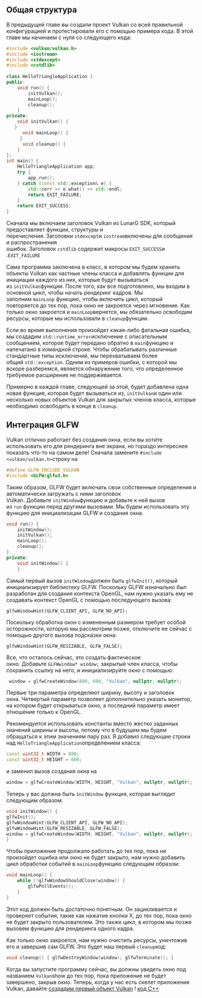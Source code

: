 ## Общая структура

В предыдущей главе вы создали проект Vulkan со всей правильной конфигурацией и протестировали его с помощью примера кода. В этой главе мы начинаем с нуля со следующего кода:

```cpp
#include <vulkan/vulkan.h>
#include <iostream>
#include <stdexcept>
#include <cstdlib>
  
class HelloTriangleApplication {
public:
    void run() {
        initVulkan();
        mainLoop();
        cleanup();
    }
private:
    void initVulkan() {
   }
      void mainLoop() {
     }
      void cleanup() {
    }
};
int main() {
    HelloTriangleApplication app;
    try {
        app.run();
    } catch (const std::exception& e) {
        std::cerr << e.what() << std::endl;
        return EXIT_FAILURE;
    }
    return EXIT_SUCCESS;
}
```
Сначала мы включаем заголовок Vulkan из LunarG SDK, который предоставляет функции, структуры и перечисления. Заголовки `stdexcept`и `iostream`включены для сообщения и распространения ошибок. Заголовок `cstdlib` содержит макросы `EXIT_SUCCESS`и .`EXIT_FAILURE`

Сама программа заключена в класс, в котором мы будем хранить объекты Vulkan как частные члены класса и добавлять функции для инициации каждого из них, которые будут вызываться из `initVulkan`функции. После того, как все подготовлено, мы входим в основной цикл, чтобы начать рендеринг кадров. Мы заполним `mainLoop` функцию, чтобы включить цикл, который повторяется до тех пор, пока окно не закроется через мгновение. Как только окно закроется и `mainLoop`вернется, мы обязательно освободим ресурсы, которые мы использовали в `cleanup`функции.

Если во время выполнения произойдет какая-либо фатальная ошибка, мы создадим `std::runtime_error`исключение с описательным сообщением, которое будет передано обратно в `main`функцию и напечатано в командной строке. Чтобы обрабатывать различные стандартные типы исключений, мы перехватываем более общий `std::exception`. Одним из примеров ошибки, с которой мы вскоре разберемся, является обнаружение того, что определенное требуемое расширение не поддерживается.

Примерно в каждой главе, следующей за этой, будет добавлена ​​одна новая функция, которая будет вызываться из, `initVulkan`и один или несколько новых объектов Vulkan для закрытых членов класса, которые необходимо освободить в конце в `cleanup`.
## Интеграция GLFW

Vulkan отлично работает без создания окна, если вы хотите использовать его для рендеринга вне экрана, но гораздо интереснее показать что-то на самом деле! Сначала замените `#include <vulkan/vulkan.h>`строку на
```cpp
#define GLFW_INCLUDE_VULKAN 
#include <GLFW/glfw3.h>
```
Таким образом, GLFW будет включать свои собственные определения и автоматически загружать с ними заголовок Vulkan. Добавьте `initWindow`функцию и добавьте к ней вызов из `run` функции перед другими вызовами. Мы будем использовать эту функцию для инициализации GLFW и создания окна.
```cpp
void run() {
    initWindow();
    initVulkan();
    mainLoop();
    cleanup();
}
private:
    void initWindow() {
    }
```
Самый первый вызов `initWindow`должен быть `glfwInit()`, который инициализирует библиотеку GLFW. Поскольку GLFW изначально был разработан для создания контекста OpenGL, нам нужно указать ему не создавать контекст OpenGL с помощью последующего вызова:
```
glfwWindowHint(GLFW_CLIENT_API, GLFW_NO_API);
```
Поскольку обработка окон с измененным размером требует особой осторожности, которую мы рассмотрим позже, отключите ее сейчас с помощью другого вызова подсказки окна:
```
glfwWindowHint(GLFW_RESIZABLE, GLFW_FALSE);
```
Все, что осталось сейчас, это создать фактическое окно. Добавьте `GLFWwindow* window;` закрытый член класса, чтобы сохранить ссылку на него, и инициализируйте окно с помощью:
```cpp
 window = glfwCreateWindow(800, 600, "Vulkan", nullptr, nullptr);
```
Первые три параметра определяют ширину, высоту и заголовок окна. Четвертый параметр позволяет дополнительно указать монитор, на котором будет открываться окно, а последний параметр имеет отношение только к OpenGL.

Рекомендуется использовать константы вместо жестко заданных значений ширины и высоты, потому что в будущем мы будем обращаться к этим значениям пару раз. Я добавил следующие строки над `HelloTriangleApplication`определением класса:
```cpp
const uint32_t WIDTH = 800;
const uint32_t HEIGHT = 600;
```
и заменил вызов создания окна на
```cpp
window = glfwCreateWindow(WIDTH, HEIGHT, "Vulkan", nullptr, nullptr);
```
Теперь у вас должна быть `initWindow` функция, которая выглядит следующим образом:
```cpp
void initWindow() { 
glfwInit();
glfwWindowHint(GLFW_CLIENT_API, GLFW_NO_API);
glfwWindowHint(GLFW_RESIZABLE, GLFW_FALSE);
window = glfwCreateWindow(WIDTH, HEIGHT, "Vulkan", nullptr, nullptr); 
}
```
Чтобы приложение продолжало работать до тех пор, пока не произойдет ошибка или окно не будет закрыто, нам нужно добавить цикл обработки событий в `mainLoop`функцию следующим образом:
```cpp
void mainLoop() {
    while (!glfwWindowShouldClose(window)) {
        glfwPollEvents();
    }
}
```
Этот код должен быть достаточно понятным. Он зацикливается и проверяет события, такие как нажатие кнопки X, до тех пор, пока окно не будет закрыто пользователем. Это также цикл, в котором мы позже вызовем функцию для рендеринга одного кадра.

Как только окно закроется, нам нужно очистить ресурсы, уничтожив его и завершив сам GLFW. Это будет наш первый `cleanup`код:
```cpp
void cleanup() { glfwDestroyWindow(window); glfwTerminate(); }
```
Когда вы запустите программу сейчас, вы должны увидеть окно под названием `Vulkan`show до тех пор, пока приложение не будет завершено, закрыв окно. Теперь, когда у нас есть скелет приложения Vulkan, давайте [создадим первый объект Vulkan](https://vulkan-tutorial.com/Drawing_a_triangle/Setup/Instance) !
[код С++](https://vulkan-tutorial.com/code/00_base_code.cpp)